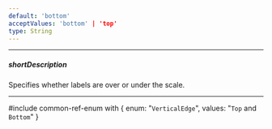 ```yaml
---
default: 'bottom'
acceptValues: 'bottom' | 'top'
type: String
---
```

---
##### shortDescription
Specifies whether labels are over or under the scale.

---
#include common-ref-enum with {
    enum: "`VerticalEdge`",
    values: "`Top` and `Bottom`"
}